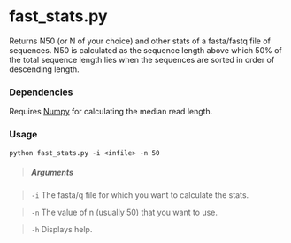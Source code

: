 fast_stats.py
===========

Returns N50 (or N of your choice) and other stats of a fasta/fastq file of sequences.
N50 is calculated as the sequence length above which 50% of the total sequence
length lies when the sequences are sorted in order of descending length.

### Dependencies

Requires [Numpy](http://www.numpy.org) for calculating the median read length.

### Usage

    python fast_stats.py -i <infile> -n 50

> ##### Arguments

> `-i` The fasta/q file for which you want to calculate the stats.

> `-n` The value of n (usually 50) that you want to use.

> `-h` Displays help.
